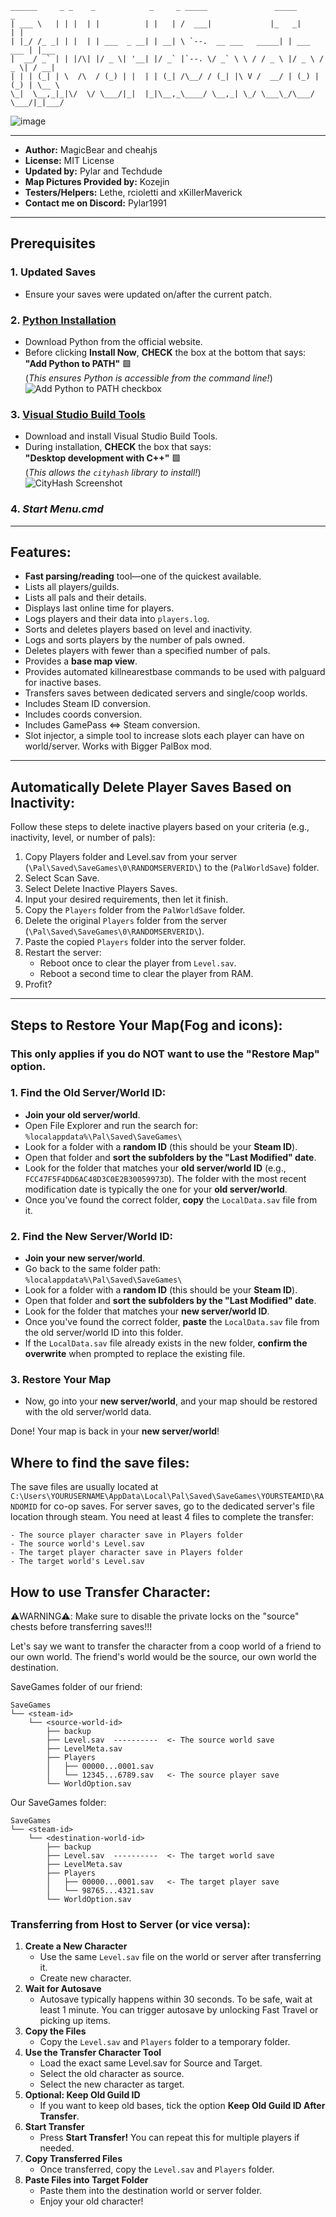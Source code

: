 ```
______     _ _    _            _     _ _____               _____           _     
| ___ \   | | |  | |          | |   | /  ___|             |_   _|         | |    
| |_/ /_ _| | |  | | ___  _ __| | __| \ `--.  __ ___   _____| | ___   ___ | |___ 
|  __/ _` | | |/\| |/ _ \| '__| |/ _` |`--. \/ _` \ \ / / _ \ |/ _ \ / _ \| / __|
| | | (_| | \  /\  / (_) | |  | | (_| /\__/ / (_| |\ V /  __/ | (_) | (_) | \__ \
\_|  \__,_|_|\/  \/ \___/|_|  |_|\__,_\____/ \__,_| \_/ \___\_/\___/ \___/|_|___/
```
![image](https://github.com/user-attachments/assets/d9c1579b-54f9-4f4b-aab3-26f333441b77)

---

- **Author:** MagicBear and cheahjs  
- **License:** MIT License  
- **Updated by:** Pylar and Techdude  
- **Map Pictures Provided by:** Kozejin  
- **Testers/Helpers:** Lethe, rcioletti and xKillerMaverick  
- **Contact me on Discord:** Pylar1991

---

## Prerequisites

### 1. **Updated Saves**
- Ensure your saves were updated on/after the current patch.

### 2. **[Python Installation](https://www.python.org/downloads)**
- Download Python from the official website.  
- Before clicking **Install Now**, **CHECK** the box at the bottom that says:  
  **"Add Python to PATH"** 🟩  
  (*This ensures Python is accessible from the command line!*)  
  ![Add Python to PATH checkbox](https://i.imgur.com/SCJEkdJ.png)

### 3. **[Visual Studio Build Tools](https://visualstudio.microsoft.com/visual-cpp-build-tools/)**
- Download and install Visual Studio Build Tools.  
- During installation, **CHECK** the box that says:  
  **"Desktop development with C++"** 🟩  
  (*This allows the `cityhash` library to install!*)  
  ![CityHash Screenshot](https://i.imgur.com/RZGZ9So.png)
  
### 4. ***Start Menu.cmd***

---



## Features:

- **Fast parsing/reading** tool—one of the quickest available.  
- Lists all players/guilds.  
- Lists all pals and their details.  
- Displays last online time for players.  
- Logs players and their data into `players.log`.  
- Sorts and deletes players based on level and inactivity.  
- Logs and sorts players by the number of pals owned.  
- Deletes players with fewer than a specified number of pals.   
- Provides a **base map view**.
- Provides automated killnearestbase commands to be used with palguard for inactive bases.
- Transfers saves between dedicated servers and single/coop worlds.  
- Includes Steam ID conversion.
- Includes coords conversion.  
- Includes GamePass ⇔ Steam conversion.
- Slot injector, a simple tool to increase slots each player can have on world/server. Works with Bigger PalBox mod.

---

## Automatically Delete Player Saves Based on Inactivity:

Follow these steps to delete inactive players based on your criteria (e.g., inactivity, level, or number of pals):

1. Copy Players folder and Level.sav from your server (`\Pal\Saved\SaveGames\0\RANDOMSERVERID\`) to the (`PalWorldSave`) folder. 
2. Select Scan Save.
3. Select Delete Inactive Players Saves.
4. Input your desired requirements, then let it finish.  
5. Copy the `Players` folder from the `PalWorldSave` folder.  
6. Delete the original `Players` folder from the server (`\Pal\Saved\SaveGames\0\RANDOMSERVERID\`).  
7. Paste the copied `Players` folder into the server folder.  
8. Restart the server:  
   - Reboot once to clear the player from `Level.sav`.  
   - Reboot a second time to clear the player from RAM.  
9. Profit?  

---

## Steps to Restore Your Map(Fog and icons):

### This only applies if you do NOT want to use the "Restore Map" option.

### 1. Find the Old Server/World ID:
- **Join your old server/world**.
- Open File Explorer and run the search for:  
  `%localappdata%\Pal\Saved\SaveGames\`
- Look for a folder with a **random ID** (this should be your **Steam ID**).
- Open that folder and **sort the subfolders by the "Last Modified" date**.
- Look for the folder that matches your **old server/world ID** (e.g., `FCC47F5F4DD6AC48D3C0E2B30059973D`). The folder with the most recent modification date is typically the one for your **old server/world**.
- Once you've found the correct folder, **copy** the `LocalData.sav` file from it.

### 2. Find the New Server/World ID:
- **Join your new server/world**.
- Go back to the same folder path:  
  `%localappdata%\Pal\Saved\SaveGames\`
- Look for a folder with a **random ID** (this should be your **Steam ID**).
- Open that folder and **sort the subfolders by the "Last Modified" date**.
- Look for the folder that matches your **new server/world ID**.
- Once you've found the correct folder, **paste** the `LocalData.sav` file from the old server/world ID into this folder.
- If the `LocalData.sav` file already exists in the new folder, **confirm the overwrite** when prompted to replace the existing file.

### 3. Restore Your Map
- Now, go into your **new server/world**, and your map should be restored with the old server/world data.

Done! Your map is back in your **new server/world**!

## Where to find the save files:

The save files are usually located at `C:\Users\YOURUSERNAME\AppData\Local\Pal\Saved\SaveGames\YOURSTEAMID\RANDOMID` for co-op saves.
For server saves, go to the dedicated server's file location through steam.
You need at least 4 files to complete the transfer:
```
- The source player character save in Players folder
- The source world's Level.sav
- The target player character save in Players folder
- The target world's Level.sav
```

## How to use Transfer Character:

⚠️WARNING⚠️: Make sure to disable the private locks on the "source" chests before transferring saves!!!

Let's say we want to transfer the character from a coop world of a friend to our own world.
The friend's world would be the source, our own world the destination.

SaveGames folder of our friend:
```
SaveGames
└── <steam-id>
    └── <source-world-id>
        ├── backup
        ├── Level.sav  ----------  <- The source world save
        ├── LevelMeta.sav
        ├── Players
        │   ├── 00000...0001.sav
        │   └── 12345...6789.sav   <- The source player save
        └── WorldOption.sav
```
Our SaveGames folder:
```
SaveGames
└── <steam-id>
    └── <destination-world-id>
        ├── backup
        ├── Level.sav  ----------  <- The target world save
        ├── LevelMeta.sav
        ├── Players
        │   ├── 00000...0001.sav   <- The target player save
        │   └── 98765...4321.sav
        └── WorldOption.sav
```

### Transferring from Host to Server (or vice versa):

1. **Create a New Character**  
   - Use the same `Level.sav` file on the world or server after transferring it.
   - Create new character.
2. **Wait for Autosave**  
   - Autosave typically happens within 30 seconds. To be safe, wait at least 1 minute. You can trigger autosave by unlocking Fast Travel or picking up items.
3. **Copy the Files**  
   - Copy the `Level.sav` and `Players` folder to a temporary folder.
4. **Use the Transfer Character Tool**  
   - Load the exact same Level.sav for Source and Target.
   - Select the old character as source.
   - Select the new character as target.   
5. **Optional: Keep Old Guild ID**  
   - If you want to keep old bases, tick the option **Keep Old Guild ID After Transfer**.
6. **Start Transfer**  
   - Press **Start Transfer!** You can repeat this for multiple players if needed.
7. **Copy Transferred Files**  
   - Once transferred, copy the `Level.sav` and `Players` folder.
8. **Paste Files into Target Folder**  
   - Paste them into the destination world or server folder.
   - Enjoy your old character!
